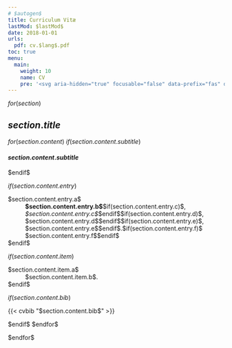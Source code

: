 ```yaml
---
# $autogen$
title: Curriculum Vitæ
lastMod: $lastMod$
date: 2018-01-01
urls:
  pdf: cv.$lang$.pdf
toc: true
menu:
  main:
    weight: 10
    name: CV
    pre: '<svg aria-hidden="true" focusable="false" data-prefix="fas" data-icon="portrait" class="svg-inline--fa fa-portrait fa-w-12" role="img" xmlns="http://www.w3.org/2000/svg" viewBox="0 0 384 512"><path fill="currentColor" d="M336 0H48C21.5 0 0 21.5 0 48v416c0 26.5 21.5 48 48 48h288c26.5 0 48-21.5 48-48V48c0-26.5-21.5-48-48-48zM192 128c35.3 0 64 28.7 64 64s-28.7 64-64 64-64-28.7-64-64 28.7-64 64-64zm112 236.8c0 10.6-10 19.2-22.4 19.2H102.4C90 384 80 375.4 80 364.8v-19.2c0-31.8 30.1-57.6 67.2-57.6h5c12.3 5.1 25.7 8 39.8 8s27.6-2.9 39.8-8h5c37.1 0 67.2 25.8 67.2 57.6v19.2z"></path></svg>'
---
```


$for(section)$

## $section.title$

<dl class="row mb-0">

$for(section.content)$
$if(section.content.subtitle)$

</dl>

#### $section.content.subtitle$

<dl class="row mb-0">
$endif$

$if(section.content.entry)$

<dt class="col-lg-2 col-sm-3 text-sm-right">$section.content.entry.a$</dt>
<dd class="col-lg-10 col-sm-9"><strong>$section.content.entry.b$</strong>$if(section.content.entry.c)$, <em>$section.content.entry.c$</em>$endif$$if(section.content.entry.d)$, $section.content.entry.d$$endif$$if(section.content.entry.e)$, $section.content.entry.e$$endif$.$if(section.content.entry.f)$<br>$section.content.entry.f$$endif$</dd>
$endif$

$if(section.content.item)$

<dt class="col-lg-2 col-sm-3 text-sm-right">$section.content.item.a$</dt>
<dd class="col-lg-10 col-sm-9">$section.content.item.b$.</dd>
$endif$

$if(section.content.bib)$

</dl>
{{< cvbib "$section.content.bib$" >}}
<dl class="row mb-0">
$endif$
$endfor$

</dl>
$endfor$
